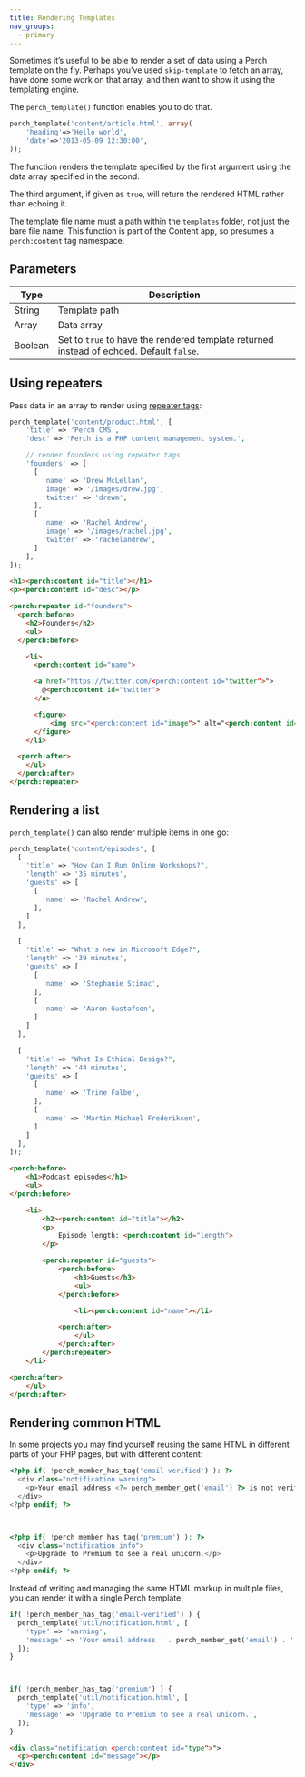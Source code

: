 ```yaml
---
title: Rendering Templates
nav_groups:
  - primary
---
```


Sometimes it’s useful to be able to render a set of data using a Perch template on the fly. Perhaps you’ve used `skip-template` to fetch an array, have done some work on that array, and then want to show it using the templating engine.

The `perch_template()` function enables you to do that.

```php
perch_template('content/article.html', array(
    'heading'=>'Hello world',
    'date'=>'2013-05-09 12:30:00',
));
```

The function renders the template specified by the first argument using the data array specified in the second.

The third argument, if given as `true`, will return the rendered HTML rather than echoing it.

The template file name must a path within the `templates` folder, not just the bare file name. This function is part of the Content app, so presumes a `perch:content` tag namespace.

## Parameters

| Type    | Description                                                                              |
| ------- | ---------------------------------------------------------------------------------------- |
| String  | Template path                                                                            |
| Array   | Data array                                                                               |
| Boolean | Set to `true` to have the rendered template returned instead of echoed. Default `false`. |

## Using repeaters

Pass data in an array to render using [repeater tags](/templates/repeaters/):

```php
perch_template('content/product.html', [
    'title' => 'Perch CMS',
    'desc' => 'Perch is a PHP content management system.',

    // render founders using repeater tags
    'founders' => [
      [
        'name' => 'Drew McLellan',
        'image' => '/images/drew.jpg',
        'twitter' => 'drewm',
      ],
      [
        'name' => 'Rachel Andrew',
        'image' => '/images/rachel.jpg',
        'twitter' => 'rachelandrew',
      ]
    ],
]);
```

```html
<h1><perch:content id="title"></h1>
<p><perch:content id="desc"></p>

<perch:repeater id="founders">
  <perch:before>
    <h2>Founders</h2>
    <ul>
  </perch:before>

    <li>
      <perch:content id="name">

      <a href="https://twitter.com/<perch:content id="twitter">">
        @<perch:content id="twitter">
      </a>

      <figure>
          <img src="<perch:content id="image">" alt="<perch:content id="name">">
      </figure>
    </li>

  <perch:after>
    </ul>
  </perch:after>
</perch:repeater>
```

## Rendering a list

`perch_template()` can also render multiple items in one go:

```php
perch_template('content/episodes', [
  [
    'title' => "How Can I Run Online Workshops?",
    'length' => '35 minutes',
    'guests' => [
      [
        'name' => 'Rachel Andrew',
      ],
    ]
  ],

  [
    'title' => "What's new in Microsoft Edge?",
    'length' => '39 minutes',
    'guests' => [
      [
        'name' => 'Stephanie Stimac',
      ],
      [
        'name' => 'Aaron Gustafson',
      ]
    ]
  ],

  [
    'title' => "What Is Ethical Design?",
    'length' => '44 minutes',
    'guests' => [
      [
        'name' => 'Trine Falbe',
      ],
      [
        'name' => 'Martin Michael Frederiksen',
      ]
    ]
  ],
]);
```

```html
<perch:before>
    <h1>Podcast episodes</h1>
    <ul>
</perch:before>

    <li>
        <h2><perch:content id="title"></h2>
        <p>
            Episode length: <perch:content id="length">
        </p>

        <perch:repeater id="guests">
            <perch:before>
                <h3>Guests</h3>
                <ul>
            </perch:before>

                <li><perch:content id="name"></li>

            <perch:after>
                </ul>
            </perch:after>
        </perch:repeater>
    </li>

<perch:after>
    </ul>
</perch:after>
```

## Rendering common HTML

In some projects you may find yourself reusing the same HTML in different parts of your PHP pages, but with different content:

```php
<?php if( !perch_member_has_tag('email-verified') ): ?>
  <div class="notification warning">
    <p>Your email address <?= perch_member_get('email') ?> is not verified.</p>
  </div>
<?php endif; ?>



<?php if( !perch_member_has_tag('premium') ): ?>
  <div class="notification info">
    <p>Upgrade to Premium to see a real unicorn.</p>
  </div>
<?php endif; ?>
```

Instead of writing and managing the same HTML markup in multiple files, you can render it with a single Perch template:

```php
if( !perch_member_has_tag('email-verified') ) {
  perch_template('util/notification.html', [
    'type' => 'warning',
    'message' => 'Your email address ' . perch_member_get('email') . ' is not verified.',
  ]);
}



if( !perch_member_has_tag('premium') ) {
  perch_template('util/notification.html', [
    'type' => 'info',
    'message' => 'Upgrade to Premium to see a real unicorn.',
  ]);
}
```

```html
<div class="notification <perch:content id="type">">
  <p><perch:content id="message"></p>
</div>
```
